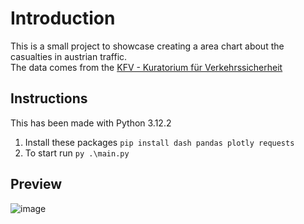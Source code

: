 # Introduction

This is a small project to showcase creating a area chart about the casualties in austrian traffic.  
The data comes from the [KFV - Kuratorium für Verkehrssicherheit](https://www.kfv.at/)

## Instructions

This has been made with Python 3.12.2

1. Install these packages `pip install dash pandas plotly requests`
2. To start run `py .\main.py`

## Preview

![image](https://github.com/user-attachments/assets/6c3c37d2-dc83-4323-b63f-fb906f0c5cf8)
